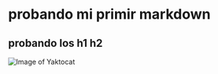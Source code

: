 # probando mi primir markdown
## probando los h1 h2
![Image of Yaktocat](https://octodex.github.com/images/yaktocat.png)
